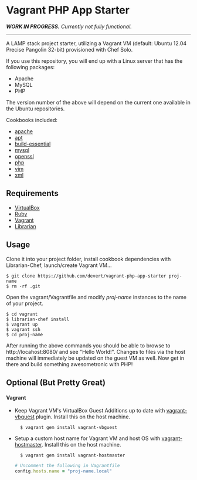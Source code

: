 # Vagrant PHP App Starter

***WORK IN PROGRESS.*** *Currently not fully functional.*

---

A LAMP stack project starter, utilizing a Vagrant VM (default: Ubuntu 12.04 Precise Pangolin 32-bit) provisioned with Chef Solo.

If you use this repository, you will end up with a Linux server that has the following packages:

* Apache
* MySQL
* PHP

The version number of the above will depend on the current one available in the Ubuntu repositories.

Cookbooks included:

* [apache](https://github.com/opscode-cookbooks/apache2)
* [apt](https://github.com/opscode-cookbooks/apt)
* [build-essential](https://github.com/opscode-cookbooks/build-essential)
* [mysql](https://github.com/opscode-cookbooks/mysql)
* [openssl](https://github.com/opscode-cookbooks/openssl)
* [php](https://github.com/opscode-cookbooks/php)
* [vim](https://github.com/opscode-cookbooks/vim)
* [xml](https://github.com/opscode-cookbooks/xml)

## Requirements

* [VirtualBox](https://www.virtualbox.org/)
* [Ruby](http://www.ruby-lang.org/en/)
* [Vagrant](http://vagrantup.com/)
* [Librarian](https://github.com/applicationsonline/librarian)

## Usage

Clone it into your project folder, install cookbook dependencies with Librarian-Chef, launch/create Vagrant VM...

    $ git clone https://github.com/devert/vagrant-php-app-starter proj-name
    $ rm -rf .git

Open the vagrant/Vagrantfile and modify *proj-name* instances to the name of your project.

    $ cd vagrant
    $ librarian-chef install
    $ vagrant up
    $ vagrant ssh
    $ cd proj-name

After running the above commands you should be able to browse to http://locahost:8080/ and see "Hello World!". Changes to files via the host machine will immediately be updated on the guest VM as well. Now get in there and build something awesometronic with PHP!

## Optional (But Pretty Great)

#### Vagrant
* Keep Vagrant VM's VirtualBox Guest Additions up to date with [vagrant-vbguest](https://github.com/dotless-de/vagrant-vbguest) plugin. Install this on the host machine.
		
		$ vagrant gem install vagrant-vbguest

* Setup a custom host name for Vagrant VM and host OS with [vagrant-hostmaster](https://github.com/mosaicxm/vagrant-hostmaster.git). Install this on the host machine.
	
		$ vagrant gem install vagrant-hostmaster

	```ruby
	# Uncomment the following in Vagrantfile
	config.hosts.name = "proj-name.local"
	```




